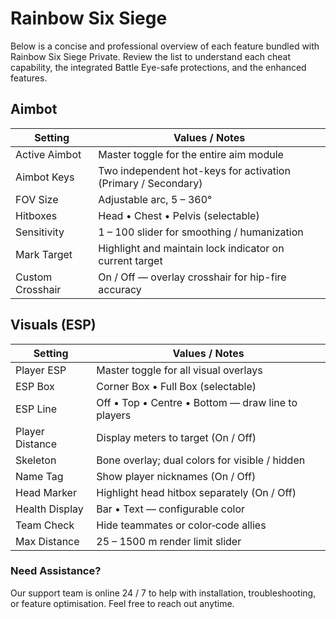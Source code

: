 # Rainbow Six Siege

Below is a concise and professional overview of each feature bundled with Rainbow Six Siege Private. Review the list to understand each cheat capability, the integrated Battle Eye-safe protections, and the enhanced features.

## Aimbot

**Setting**|**Values / Notes**
---|---
Active Aimbot|Master toggle for the entire aim module
Aimbot Keys|Two independent hot-keys for activation (Primary / Secondary)
FOV Size|Adjustable arc, 5 – 360°
Hitboxes|Head • Chest • Pelvis (selectable)
Sensitivity|1 – 100 slider for smoothing / humanization
Mark Target|Highlight and maintain lock indicator on current target
Custom Crosshair|On / Off — overlay crosshair for hip-fire accuracy

## Visuals (ESP)

**Setting**|**Values / Notes**
---|---
Player ESP|Master toggle for all visual overlays
ESP Box|Corner Box • Full Box (selectable)
ESP Line|Off • Top • Centre • Bottom — draw line to players
Player Distance|Display meters to target (On / Off)
Skeleton|Bone overlay; dual colors for visible / hidden
Name Tag|Show player nicknames (On / Off)
Head Marker|Highlight head hitbox separately (On / Off)
Health Display|Bar • Text — configurable color
Team Check|Hide teammates or color‑code allies
Max Distance|25 – 1500 m render limit slider

### Need Assistance?

Our support team is online 24 / 7 to help with installation, troubleshooting, or feature optimisation. Feel free to reach out anytime.
